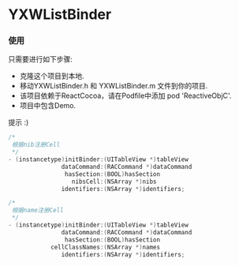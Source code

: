 # YXWListBinder

### 使用

只需要进行如下步骤:

- 克隆这个项目到本地.
- 移动YXWListBinder.h 和 YXWListBinder.m 文件到你的项目.
- 该项目依赖于ReactCocoa，请在Podfile中添加 pod 'ReactiveObjC'.
- 项目中包含Demo.

提示 :)


```objective-c
/*
 根据nib注册Cell
 */
- (instancetype)initBinder:(UITableView *)tableView
               dataCommand:(RACCommand *)dataCommand
                hasSection:(BOOL)hasSection
                  nibsCell:(NSArray *)nibs
               identifiers:(NSArray *)identifiers;
```

```objective-c
/*
 根据name注册Cell
 */
- (instancetype)initBinder:(UITableView *)tableView
               dataCommand:(RACCommand *)dataCommand
                hasSection:(BOOL)hasSection
            cellClassNames:(NSArray *)names
               identifiers:(NSArray *)identifiers;
```